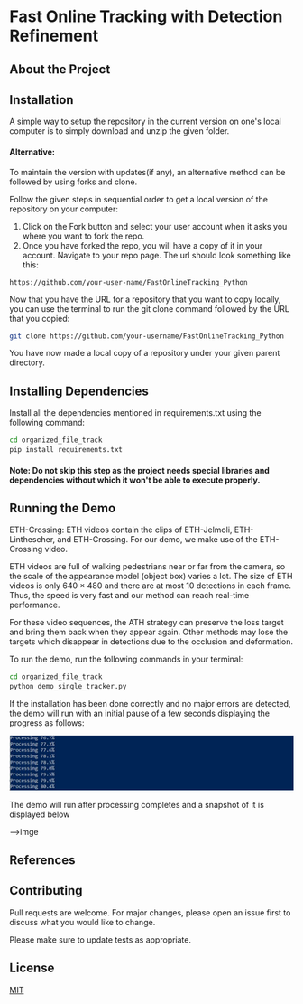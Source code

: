 # Fast Online Tracking with Detection Refinement


## About the Project


## Installation

A simple way to setup the repository in the current version on one's local computer is to simply download and unzip the given folder. 

#### Alternative:
To maintain the version with updates(if any), an alternative method can be followed by using forks and clone.

Follow the given steps in sequential order to get a local version of the repository on your computer:

1. Click on the Fork button and select your user account when it asks you where you want to fork the repo.
2. Once you have forked the repo, you will have a copy of it in your account. Navigate to your repo page. The url should look something like this:
```
https://github.com/your-user-name/FastOnlineTracking_Python
```
Now that you have the URL for a repository that you want to copy locally, you can use the terminal to run the git clone command followed by the URL that you copied:

```bash
git clone https://github.com/your-username/FastOnlineTracking_Python
```
You have now made a local copy of a repository under your given parent directory.
## Installing Dependencies
Install all the dependencies mentioned in requirements.txt using the following command:

```bash
cd organized_file_track
pip install requirements.txt
```
#### Note: Do not skip this step as the project needs special libraries and dependencies without which it won't be able to execute properly.

## Running the Demo

ETH-Crossing: ETH videos contain the clips of ETH-Jelmoli, ETH-Linthescher, and ETH-Crossing. For our demo, we make use of the ETH-Crossing video.

ETH videos are full of walking
pedestrians near or far from the camera, so the scale of the appearance model (object box) varies a lot. The size of ETH videos is only 640 × 480 and there are at most 10 detections in each frame. Thus, the speed is very fast and our method can reach real-time performance. 

For these video sequences, the ATH strategy can preserve the loss target and bring them back when they appear again. Other methods may lose the targets which
disappear in detections due to the occlusion and deformation.

To run the demo, run the following commands in your terminal:

```bash
cd organized_file_track
python demo_single_tracker.py
```
If the installation has been done correctly and no major errors are detected, the demo will run with an initial pause of a few seconds displaying the progress as follows:

![Alt text](./Images/process.JPG)

The demo will run after processing completes and a snapshot of it is displayed below

-->imge
## References

## Contributing
Pull requests are welcome. For major changes, please open an issue first to discuss what you would like to change.

Please make sure to update tests as appropriate.

## License
[MIT](https://choosealicense.com/licenses/mit/)
